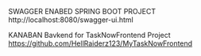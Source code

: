 SWAGGER ENABED SPRING BOOT PROJECT
http://localhost:8080/swagger-ui.html

KANABAN Bavkend for TaskNowFrontend Project
https://github.com/HellRaiderz123/MyTaskNowFrontend
